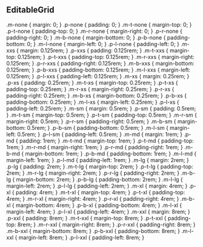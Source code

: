 ## EditableGrid

.m-none { margin: 0; }
.p-none { padding: 0; }
.m-t-none { margin-top: 0; }
.p-t-none { padding-top: 0; }
.m-r-none { margin-right: 0; }
.p-r-none { padding-right: 0; }
.m-b-none { margin-bottom: 0; }
.p-b-none { padding-bottom: 0; }
.m-l-none { margin-left: 0; }
.p-l-none { padding-left: 0; }
.m-xxs { margin: 0.125rem; }
.p-xxs { padding: 0.125rem; }
.m-t-xxs { margin-top: 0.125rem; }
.p-t-xxs { padding-top: 0.125rem; }
.m-r-xxs { margin-right: 0.125rem; }
.p-r-xxs { padding-right: 0.125rem; }
.m-b-xxs { margin-bottom: 0.125rem; }
.p-b-xxs { padding-bottom: 0.125rem; }
.m-l-xxs { margin-left: 0.125rem; }
.p-l-xxs { padding-left: 0.125rem; }
.m-xs { margin: 0.25rem; }
.p-xs { padding: 0.25rem; }
.m-t-xs { margin-top: 0.25rem; }
.p-t-xs { padding-top: 0.25rem; }
.m-r-xs { margin-right: 0.25rem; }
.p-r-xs { padding-right: 0.25rem; }
.m-b-xs { margin-bottom: 0.25rem; }
.p-b-xs { padding-bottom: 0.25rem; }
.m-l-xs { margin-left: 0.25rem; }
.p-l-xs { padding-left: 0.25rem; }
.m-sm { margin: 0.5rem; }
.p-sm { padding: 0.5rem; }
.m-t-sm { margin-top: 0.5rem; }
.p-t-sm { padding-top: 0.5rem; }
.m-r-sm { margin-right: 0.5rem; }
.p-r-sm { padding-right: 0.5rem; }
.m-b-sm { margin-bottom: 0.5rem; }
.p-b-sm { padding-bottom: 0.5rem; }
.m-l-sm { margin-left: 0.5rem; }
.p-l-sm { padding-left: 0.5rem; }
.m-md { margin: 1rem; }
.p-md { padding: 1rem; }
.m-t-md { margin-top: 1rem; }
.p-t-md { padding-top: 1rem; }
.m-r-md { margin-right: 1rem; }
.p-r-md { padding-right: 1rem; }
.m-b-md { margin-bottom: 1rem; }
.p-b-md { padding-bottom: 1rem; }
.m-l-md { margin-left: 1rem; }
.p-l-md { padding-left: 1rem; }
.m-lg { margin: 2rem; }
.p-lg { padding: 2rem; }
.m-t-lg { margin-top: 2rem; }
.p-t-lg { padding-top: 2rem; }
.m-r-lg { margin-right: 2rem; }
.p-r-lg { padding-right: 2rem; }
.m-b-lg { margin-bottom: 2rem; }
.p-b-lg { padding-bottom: 2rem; }
.m-l-lg { margin-left: 2rem; }
.p-l-lg { padding-left: 2rem; }
.m-xl { margin: 4rem; }
.p-xl { padding: 4rem; }
.m-t-xl { margin-top: 4rem; }
.p-t-xl { padding-top: 4rem; }
.m-r-xl { margin-right: 4rem; }
.p-r-xl { padding-right: 4rem; }
.m-b-xl { margin-bottom: 4rem; }
.p-b-xl { padding-bottom: 4rem; }
.m-l-xl { margin-left: 4rem; }
.p-l-xl { padding-left: 4rem; }
.m-xxl { margin: 8rem; }
.p-xxl { padding: 8rem; }
.m-t-xxl { margin-top: 8rem; }
.p-t-xxl { padding-top: 8rem; }
.m-r-xxl { margin-right: 8rem; }
.p-r-xxl { padding-right: 8rem; }
.m-b-xxl { margin-bottom: 8rem; }
.p-b-xxl { padding-bottom: 8rem; }
.m-l-xxl { margin-left: 8rem; }
.p-l-xxl { padding-left: 8rem; }
